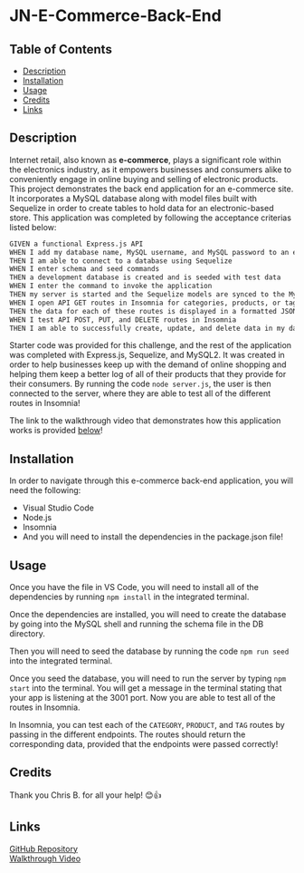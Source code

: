 # JN-E-Commerce-Back-End


## Table of Contents
- [Description](#description)
- [Installation](#installation)
- [Usage](#usage)
- [Credits](#credits)
- [Links](#links)


## Description

Internet retail, also known as **e-commerce**, plays a significant role within the electronics industry, as it empowers businesses and consumers alike to conveniently engage in online buying and selling of electronic products. This project demonstrates the back end application for an e-commerce site. It incorporates a MySQL database along with model files built with Sequelize in order to create tables to hold data for an electronic-based store. This application was completed by following the acceptance criterias listed below:

```md
GIVEN a functional Express.js API
WHEN I add my database name, MySQL username, and MySQL password to an environment variable file
THEN I am able to connect to a database using Sequelize
WHEN I enter schema and seed commands
THEN a development database is created and is seeded with test data
WHEN I enter the command to invoke the application
THEN my server is started and the Sequelize models are synced to the MySQL database
WHEN I open API GET routes in Insomnia for categories, products, or tags
THEN the data for each of these routes is displayed in a formatted JSON
WHEN I test API POST, PUT, and DELETE routes in Insomnia
THEN I am able to successfully create, update, and delete data in my database
```

Starter code was provided for this challenge, and the rest of the application was completed with Express.js, Sequelize, and MySQL2. It was created in order to help businesses keep up with the demand of online shopping and helping them keep a better log of all of their products that they provide for their consumers. By running the code ```node server.js```, the user is then connected to the server, where they are able to test all of the different routes in Insomnia!

The link to the walkthrough video that demonstrates how this application works is provided [below](#links)! 


## Installation

In order to navigate through this e-commerce back-end application, you will need the following:

- Visual Studio Code <br>
- Node.js <br>
- Insomnia <br>
- And you will need to install the dependencies in the package.json file!


## Usage

Once you have the file in VS Code, you will need to install all of the dependencies by running ```npm install``` in the integrated terminal.

Once the dependencies are installed, you will need to create the database by going into the MySQL shell and running the schema file in the DB directory.

Then you will need to seed the database by running the code ```npm run seed``` into the integrated terminal.

Once you seed the database, you will need to run the server by typing ```npm start``` into the terminal. You will get a message in the terminal stating that your app is listening at the 3001 port. Now you are able to test all of the routes in Insomnia.

In Insomnia, you can test each of the ```CATEGORY```, ```PRODUCT```, and ```TAG``` routes by passing in the different endpoints. The routes should return the corresponding data, provided that the endpoints were passed correctly!


## Credits

Thank you Chris B. for all your help! 😊👍


## Links

[GitHub Repository](https://github.com/jkimys2/JN-E-Commerce-Back-End) <br>
[Walkthrough Video](https://drive.google.com/file/d/1fICCSylmvaiSb0GydV1lC6tJnckhYehn/view)